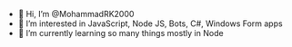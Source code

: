 - 👋 Hi, I’m @MohammadRK2000
- 👀 I’m interested in JavaScript, Node JS, Bots, C#, Windows Form apps
- 🌱 I’m currently learning so many things mostly in Node


<!---
MohammadRK2000/MohammadRK2000 is a ✨ special ✨ repository because its `README.md` (this file) appears on your GitHub profile.
You can click the Preview link to take a look at your changes.
--->
